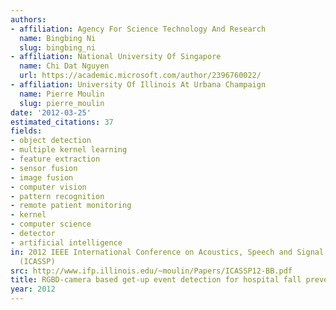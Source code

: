 ```yaml
---
authors:
- affiliation: Agency For Science Technology And Research
  name: Bingbing Ni
  slug: bingbing_ni
- affiliation: National University Of Singapore
  name: Chi Dat Nguyen
  url: https://academic.microsoft.com/author/2396760022/
- affiliation: University Of Illinois At Urbana Champaign
  name: Pierre Moulin
  slug: pierre_moulin
date: '2012-03-25'
estimated_citations: 37
fields:
- object detection
- multiple kernel learning
- feature extraction
- sensor fusion
- image fusion
- computer vision
- pattern recognition
- remote patient monitoring
- kernel
- computer science
- detector
- artificial intelligence
in: 2012 IEEE International Conference on Acoustics, Speech and Signal Processing
  (ICASSP)
src: http://www.ifp.illinois.edu/~moulin/Papers/ICASSP12-BB.pdf
title: RGBD-camera based get-up event detection for hospital fall prevention
year: 2012
---
```

